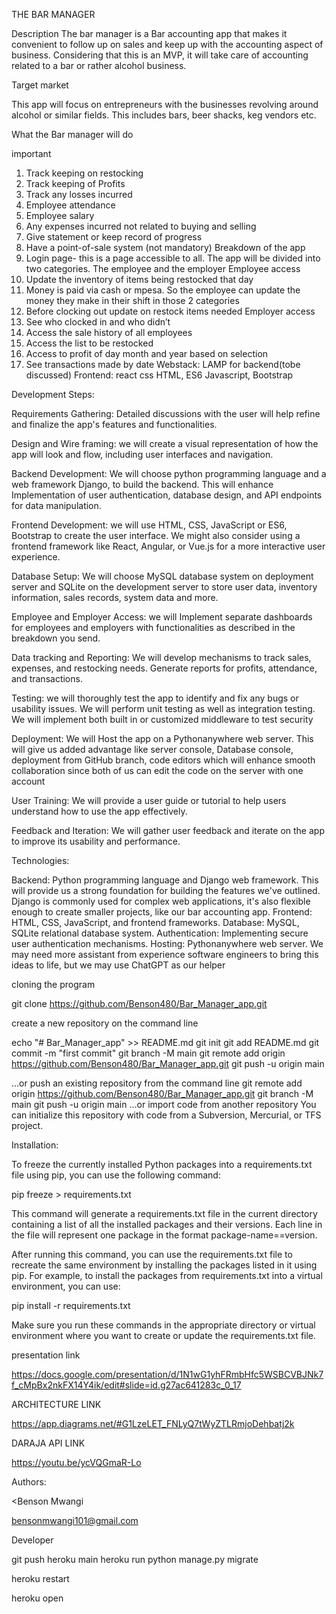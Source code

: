 THE BAR MANAGER

Description
The bar manager is a Bar accounting app that makes it convenient to follow up on sales and keep up with the accounting aspect of business. Considering that this is an MVP, it will take care of accounting related to a bar or rather alcohol business.

Target market

This app will focus on entrepreneurs with the businesses revolving around alcohol or similar fields. This includes bars, beer shacks, keg vendors etc.

What the Bar manager will do

important

1.	Track keeping on restocking
2.	Track keeping of Profits
3.	Track any losses incurred
4.	Employee attendance
5.	Employee salary
6.	Any expenses incurred not related to buying and selling
7.	Give statement or keep record of progress
8.	Have a point-of-sale system (not mandatory)
Breakdown of the app
1.	Login page- this is a page accessible to all. The app will be divided into two categories. The employee and the employer
Employee access
1.	Update the inventory of items being restocked that day
2.	Money is paid via cash or mpesa. So the employee can update the money they make in their shift in those 2 categories
3.	Before clocking out update on restock items needed
Employer access
1.	See who clocked in and who didn’t
2.	Access the sale history of all employees
3.	Access the list to be restocked
4.	Access to profit of day month and year based on selection
5.	See transactions made by date
Webstack: LAMP for backend(tobe discussed) 
Frontend: react css HTML, ES6 Javascript, Bootstrap


 
 

 Development Steps:

Requirements Gathering: Detailed discussions with the user will help refine and finalize the app's features and functionalities.

Design and Wire framing: we will create a visual representation of how the app will look and flow, including user interfaces and navigation.

Backend Development: We will choose python programming language and a web framework Django, to build the backend. This will enhance Implementation of user authentication, database design, and API endpoints for data manipulation.

Frontend Development: we will use HTML, CSS, JavaScript or ES6, Bootstrap to create the user interface. We might also consider using a frontend framework like React, Angular, or Vue.js for a more interactive user experience.

Database Setup: We will choose MySQL database system on deployment server and SQLite on the development server to store user data, inventory information, sales records, system data and more.

Employee and Employer Access: we will Implement separate dashboards for employees and employers with functionalities as described in the breakdown you send.

Data tracking and Reporting: We will develop mechanisms to track sales, expenses, and restocking needs. Generate reports for profits, attendance, and transactions.

Testing: we will thoroughly test the app to identify and fix any bugs or usability issues. We will perform unit testing as well as integration testing. We will implement both built in or customized middleware to test security

Deployment: We will Host the app on a Pythonanywhere web server. This will give us added advantage like server console, Database console, deployment from GitHub branch, code editors which will enhance smooth collaboration since both of us can edit the code on the server with one account

User Training: We will provide a user guide or tutorial to help users understand how to use the app effectively.

Feedback and Iteration: We will gather user feedback and iterate on the app to improve its usability and performance.

Technologies:

Backend: Python programming language and Django web framework. This will provide us a strong foundation for building the features we've outlined. Django is commonly used for complex web applications, it's also flexible enough to create smaller projects, like our bar accounting app.
Frontend: HTML, CSS, JavaScript, and frontend frameworks.
Database: MySQL, SQLite relational database system.
Authentication: Implementing secure user authentication mechanisms.
Hosting: Pythonanywhere web server.
We may need more assistant from experience software engineers to bring this ideas to life, but we may use ChatGPT as our helper


cloning the program

git clone https://github.com/Benson480/Bar_Manager_app.git



create a new repository on the command line


echo "# Bar_Manager_app" >> README.md
git init
git add README.md
git commit -m "first commit"
git branch -M main
git remote add origin https://github.com/Benson480/Bar_Manager_app.git
git push -u origin main


…or push an existing repository from the command line
git remote add origin https://github.com/Benson480/Bar_Manager_app.git
git branch -M main
git push -u origin main
…or import code from another repository
You can initialize this repository with code from a Subversion, Mercurial, or TFS project.


Installation: 




To freeze the currently installed Python packages into a requirements.txt file using pip, you can use the following command:

pip freeze > requirements.txt


This command will generate a requirements.txt file in the current directory containing a list of all the installed packages and their versions. Each line in the file will represent one package in the format package-name==version.


After running this command, you can use the requirements.txt file to recreate the same environment by installing the packages listed in it using pip. For example, to install the packages from requirements.txt into a virtual environment, you can use:


pip install -r requirements.txt



Make sure you run these commands in the appropriate directory or virtual environment where you want to create or update the requirements.txt file.





presentation link

https://docs.google.com/presentation/d/1N1wG1yhFRmbHfc5WSBCVBJNk7f_cMpBx2nkFX14Y4ik/edit#slide=id.g27ac641283c_0_17


ARCHITECTURE LINK


https://app.diagrams.net/#G1LzeLET_FNLyQ7tWyZTLRmjoDehbatj2k


DARAJA API LINK

https://youtu.be/ycVQGmaR-Lo

Authors: 


<Benson Mwangi 

bensonmwangi101@gmail.com

Developer


git push heroku main
heroku run python manage.py migrate

heroku restart

heroku open